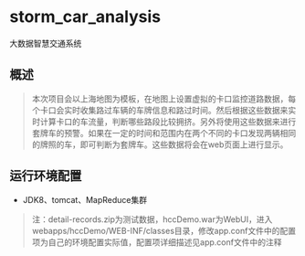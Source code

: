 # storm_car_analysis
大数据智慧交通系统
## 概述
 > 本次项目会以上海地图为模板，在地图上设置虚拟的卡口监控道路数据，每个卡口会实时收集路过车辆的车牌信息和路过时间。然后根据这些数据来实时计算卡口的车流量，判断哪些路段比较拥挤。另外将使用这些数据来进行套牌车的预警。如果在一定的时间和范围内在两个不同的卡口发现两辆相同的牌照的车，即可判断为套牌车。这些数据将会在web页面上进行显示。
## 运行环境配置
* JDK8、tomcat、MapReduce集群
 > 注：detail-records.zip为测试数据，hccDemo.war为WebUI，进入webapps/hccDemo/WEB-INF/classes目录，修改app.conf文件中的配置项为自己的环境配置实际值，配置项详细描述见app.conf文件中的注释
